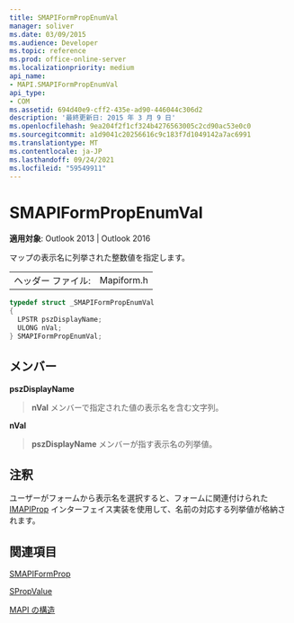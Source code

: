 ```yaml
---
title: SMAPIFormPropEnumVal
manager: soliver
ms.date: 03/09/2015
ms.audience: Developer
ms.topic: reference
ms.prod: office-online-server
ms.localizationpriority: medium
api_name:
- MAPI.SMAPIFormPropEnumVal
api_type:
- COM
ms.assetid: 694d40e9-cff2-435e-ad90-446044c306d2
description: '最終更新日: 2015 年 3 月 9 日'
ms.openlocfilehash: 9ea204f2f1cf324b4276563005c2cd90ac53e0c0
ms.sourcegitcommit: a1d9041c20256616c9c183f7d1049142a7ac6991
ms.translationtype: MT
ms.contentlocale: ja-JP
ms.lasthandoff: 09/24/2021
ms.locfileid: "59549911"
---
```

# <a name="smapiformpropenumval"></a>SMAPIFormPropEnumVal

  
  
**適用対象**: Outlook 2013 | Outlook 2016 
  
マップの表示名に列挙された整数値を指定します。 
  
|||
|:-----|:-----|
|ヘッダー ファイル:  <br/> |Mapiform.h  <br/> |
   
```cpp
typedef struct _SMAPIFormPropEnumVal
{
  LPSTR pszDisplayName;
  ULONG nVal;
} SMAPIFormPropEnumVal;

```

## <a name="members"></a>メンバー

 **pszDisplayName**
  
> **nVal** メンバーで指定された値の表示名を含む文字列。 
    
 **nVal**
  
> **pszDisplayName** メンバーが指す表示名の列挙値。 
    
## <a name="remarks"></a>注釈

ユーザーがフォームから表示名を選択すると、フォームに関連付けられた [IMAPIProp](imapipropiunknown.md) インターフェイス実装を使用して、名前の対応する列挙値が格納されます。 
  
## <a name="see-also"></a>関連項目



[SMAPIFormProp](smapiformprop.md)
  
[SPropValue](spropvalue.md)


[MAPI の構造](mapi-structures.md)

